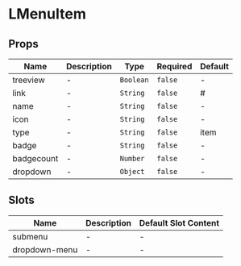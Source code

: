 # LMenuItem

## Props

<!-- @vuese:LMenuItem:props:start -->
|Name|Description|Type|Required|Default|
|---|---|---|---|---|
|treeview|-|`Boolean`|`false`|-|
|link|-|`String`|`false`|#|
|name|-|`String`|`false`|-|
|icon|-|`String`|`false`|-|
|type|-|`String`|`false`|item|
|badge|-|`String`|`false`|-|
|badgecount|-|`Number`|`false`|-|
|dropdown|-|`Object`|`false`|-|

<!-- @vuese:LMenuItem:props:end -->


## Slots

<!-- @vuese:LMenuItem:slots:start -->
|Name|Description|Default Slot Content|
|---|---|---|
|submenu|-|-|
|dropdown-menu|-|-|

<!-- @vuese:LMenuItem:slots:end -->


